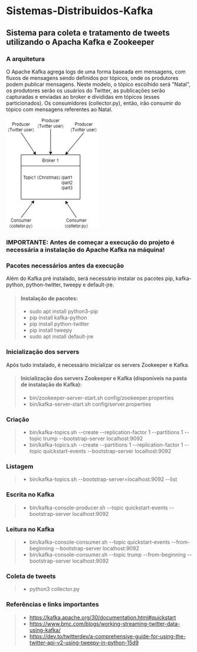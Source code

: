 # Sistemas-Distribuidos-Kafka

## Sistema para coleta e tratamento de tweets utilizando o Apacha Kafka e Zookeeper

### A arquitetura
O Apache Kafka agrega logs de uma forma baseada em mensagens, com fluxos de mensagens sendo definidos por tópicos, onde os produtores podem publicar mensagens. Neste modelo, o tópico escolhido será "Natal", os produtores serão os usuários do Twitter, as publicações serão capturadas e enviadas ao broker e divididas em tópicos (esses particionados). Os consumidores (collector.py), então, irão consumir do tópico com mensagens referentes ao Natal.

![Ilustração da arquitetura utilizada.](/assets/images/arq_tweet.png "Arquitetura utilizada")

### **IMPORTANTE:** Antes de começar a execução do projeto é necessária a instalação do Apache Kafka na máquina!

### Pacotes necessários antes da execução
Além do Kafka pré instalado, será necessário instalar os pacotes pip, kafka-python, python-twitter, tweepy e default-jre.

> #### Instalação de pacotes:
> - sudo apt install python3-pip
> - pip install kafka-python
> - pip install python-twitter
> - pip install tweepy
> - sudo apt install default-jre

### Inicialização dos servers
Após tudo instalado, é necessário inicializar os servers Zookeeper e Kafka.
> #### Inicialização dos servers Zookeeper e Kafka (disponíveis na pasta de instalação do Kafka):
> - bin/zookeeper-server-start.sh config/zookeeper.properties
> - bin/kafka-server-start.sh config/server.properties

### Criação
> - bin/kafka-topics.sh --create --replication-factor 1 --partitions 1 --topic trump --bootstrap-server localhost:9092
> - bin/kafka-topics.sh --create --partitions 1 --replication-factor 1 --topic quickstart-events --bootstrap-server localhost:9092

### Listagem
> - bin/kafka-topics.sh --bootstrap-server=localhost:9092 --list

### Escrita no Kafka
> - bin/kafka-console-producer.sh --topic quickstart-events --bootstrap-server localhost:9092

### Leitura no Kafka
> - bin/kafka-console-consumer.sh --topic quickstart-events --from-beginning --bootstrap-server localhost:9092
> - bin/kafka-console-consumer.sh --topic trump --from-beginning --bootstrap-server localhost:9092

### Coleta de tweets
> - python3 collector.py

### Referências e links importantes
> - <https://kafka.apache.org/30/documentation.html#quickstart>
> - <https://www.bmc.com/blogs/working-streaming-twitter-data-using-kafka/>
> - <https://dev.to/twitterdev/a-comprehensive-guide-for-using-the-twitter-api-v2-using-tweepy-in-python-15d9>
